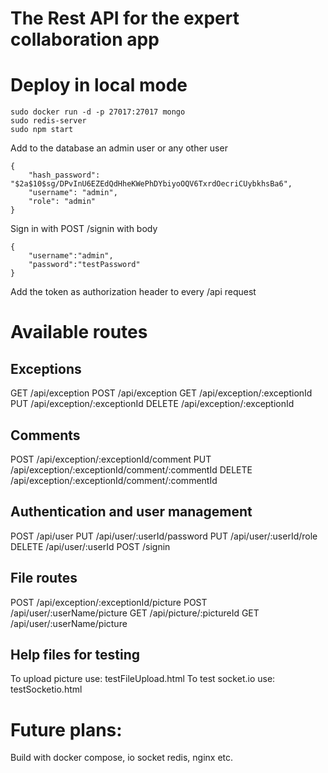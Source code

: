 # The Rest API for the expert collaboration app

# Deploy in local mode

```
sudo docker run -d -p 27017:27017 mongo
sudo redis-server
sudo npm start
```

Add to the database an admin user or any other user
```
{
    "hash_password": "$2a$10$sg/DPvInU6EZEdQdHheKWePhDYbiyoOQV6TxrdOecriCUybkhsBa6",
    "username": "admin",
    "role": "admin"
}
```
Sign in with POST /signin with body 
```
{
	"username":"admin",
	"password":"testPassword"
}
```
Add the token as authorization header to every /api request

# Available routes

## Exceptions
GET /api/exception
POST /api/exception
GET /api/exception/:exceptionId
PUT /api/exception/:exceptionId
DELETE /api/exception/:exceptionId

## Comments
POST /api/exception/:exceptionId/comment
PUT /api/exception/:exceptionId/comment/:commentId
DELETE /api/exception/:exceptionId/comment/:commentId

## Authentication and user management
POST /api/user
PUT /api/user/:userId/password
PUT /api/user/:userId/role
DELETE /api/user/:userId
POST /signin

## File routes
POST /api/exception/:exceptionId/picture
POST /api/user/:userName/picture
GET /api/picture/:pictureId
GET /api/user/:userName/picture

## Help files for testing
To upload picture use: testFileUpload.html
To test socket.io use: testSocketio.html

# Future plans: 
Build with docker compose, io socket redis, nginx etc.